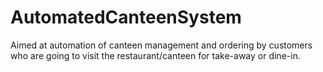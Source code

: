 # AutomatedCanteenSystem

Aimed at automation of canteen management and ordering by customers who are going to visit the restaurant/canteen for take-away or dine-in.
